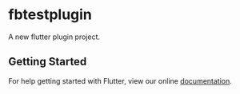 # fbtestplugin

A new flutter plugin project.

## Getting Started

For help getting started with Flutter, view our online
[documentation](http://flutter.io/).
